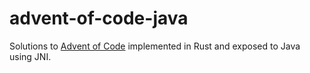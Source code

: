 # advent-of-code-java
Solutions to [Advent of Code](https://adventofcode.com/) implemented in Rust and exposed to Java using JNI.
